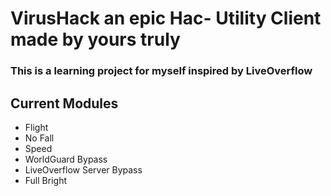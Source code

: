 # VirusHack an epic Hac- Utility Client made by yours truly

### This is a learning project for myself inspired by LiveOverflow

## Current Modules
* Flight
* No Fall
* Speed
* WorldGuard Bypass
* LiveOverflow Server Bypass
* Full Bright